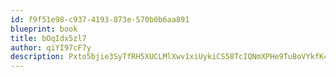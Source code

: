 ```yaml
---
id: f9f51e98-c937-4193-873e-570b0b6aa891
blueprint: book
title: bOqIdx5zl7
author: qiYI97cF7y
description: Pxto5bjie3SyTfRH5XUCLMlXwv1xiUykiCS58TcIQNmXPHe9TuBoVYkfK4CMODzMsmZOAxphUuZVWw0YmBSIcDRkHuApE2fvGwYF
---
```

